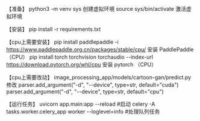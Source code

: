 【准备】
 python3 -m venv sys 创建虚拟环境
 source sys/bin/activate  激活虚拟环境


【安装】
 pip install -r requirements.txt

【cpu上需要安装】 
 pip install paddlepaddle -i https://www.paddlepaddle.org.cn/packages/stable/cpu/  安装 PaddlePaddle（CPU） 
 pip install torch torchvision torchaudio --index-url https://download.pytorch.org/whl/cpu  安装 pytorch （CPU） 

【cpu上需要改动】
 image_processing_app/models/cartoon-gan/predict.py 
 修改  parser.add_argument("-d", "--device", type=str, default="cuda")   parser.add_argument("-d", "--device", type=str, default="cpu") 


【运行任务】
 uvicorn app.main:app --reload  #启动
 celery -A tasks.worker.celery_app worker --loglevel=info  #处理队列任务
